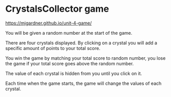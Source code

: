 # CrystalsCollector game
https://mjgardner.github.io/unit-4-game/

You will be given a random number at the start of the game.

There are four crystals displayed. By clicking on a crystal you will add a specific amount of points to your total score.

You win the game by matching your total score to random number, you lose the game if your total score goes above the random number.

The value of each crystal is hidden from you until you click on it.

Each time when the game starts, the game will change the values of each crystal.
